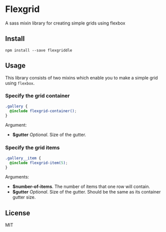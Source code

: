 # Flexgrid
A sass mixin library for creating simple grids using flexbox

## Install
```cli
npm install --save flexgriddle
```

## Usage
This library consists of two mixins which enable you to make a simple grid using `flexbox`.

### Specify the grid container
```scss
.gallery {
  @include flexgrid-container();
}
```
Argument:
- __$gutter__ _Optional_. Size of the gutter.

### Specify the grid items
```scss
.gallery__item {
  @include flexgrid-item(5);
}
```
Arguments:
- __$number-of-items__. The number of items that one row will contain.
- __$gutter__ _Optional_. Size of the gutter. Should be the same as its container gutter size.

## License
MIT